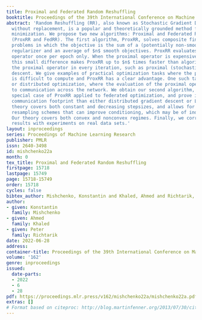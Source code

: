 ```yaml
---
title: Proximal and Federated Random Reshuffling
booktitle: Proceedings of the 39th International Conference on Machine Learning
abstract: 'Random Reshuffling (RR), also known as Stochastic Gradient Descent (SGD)
  without replacement, is a popular and theoretically grounded method for finite-sum
  minimization. We propose two new algorithms: Proximal and Federated Random Reshuffling
  (ProxRR and FedRR). The first algorithm, ProxRR, solves composite finite-sum minimization
  problems in which the objective is the sum of a (potentially non-smooth) convex
  regularizer and an average of $n$ smooth objectives. ProxRR evaluates the proximal
  operator once per epoch only. When the proximal operator is expensive to compute,
  this small difference makes ProxRR up to $n$ times faster than algorithms that evaluate
  the proximal operator in every iteration, such as proximal (stochastic) gradient
  descent. We give examples of practical optimization tasks where the proximal operator
  is difficult to compute and ProxRR has a clear advantage. One such task is federated
  or distributed optimization, where the evaluation of the proximal operator corresponds
  to communication across the network. We obtain our second algorithm, FedRR, as a
  special case of ProxRR applied to federated optimization, and prove it has a smaller
  communication footprint than either distributed gradient descent or Local SGD. Our
  theory covers both constant and decreasing stepsizes, and allows for importance
  resampling schemes that can improve conditioning, which may be of independent interest.
  Our theory covers both convex and nonconvex regimes. Finally, we corroborate our
  results with experiments on real data sets.'
layout: inproceedings
series: Proceedings of Machine Learning Research
publisher: PMLR
issn: 2640-3498
id: mishchenko22a
month: 0
tex_title: Proximal and Federated Random Reshuffling
firstpage: 15718
lastpage: 15749
page: 15718-15749
order: 15718
cycles: false
bibtex_author: Mishchenko, Konstantin and Khaled, Ahmed and Richtarik, Peter
author:
- given: Konstantin
  family: Mishchenko
- given: Ahmed
  family: Khaled
- given: Peter
  family: Richtarik
date: 2022-06-28
address:
container-title: Proceedings of the 39th International Conference on Machine Learning
volume: '162'
genre: inproceedings
issued:
  date-parts:
  - 2022
  - 6
  - 28
pdf: https://proceedings.mlr.press/v162/mishchenko22a/mishchenko22a.pdf
extras: []
# Format based on citeproc: http://blog.martinfenner.org/2013/07/30/citeproc-yaml-for-bibliographies/
---
```

